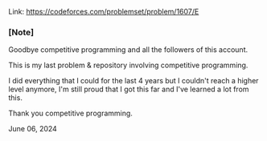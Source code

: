 Link: https://codeforces.com/problemset/problem/1607/E
### [Note]
Goodbye competitive programming and all the followers of this account.  

This is my last problem & repository involving competitive programming.  

I did everything that I could for the last 4 years but I couldn't reach a higher level anymore,
I'm still proud that I got this far and I've learned a lot from this.

Thank you competitive programming.

June 06, 2024
